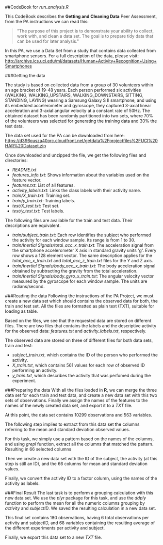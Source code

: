 ##CodeBook for *run_analysis.R*

This CodeBook describes the **Getting and Cleaning Data** Peer Assessment, from the PA instructions we can read this:

> "The purpose of this project is to demonstrate your ability to collect, work with, and clean a data set. The goal is to prepare tidy data that can be used for later analysis."

In this PA, we use a Data Set from a study that contains data collected from smartphone sensors. For a full description of the data, please visit: http://archive.ics.uci.edu/ml/datasets/Human+Activity+Recognition+Using+Smartphones


###Getting the data

The study is based on collected data from a group of 30 volunteers within an age bracket of 19-48 years. Each person performed six activities (WALKING, WALKING_UPSTAIRS, WALKING_DOWNSTAIRS, SITTING, STANDING, LAYING) wearing a Samsung Galaxy S II smartphone, and using its embedded accelerometer and gyroscope, they captured 3-axial linear acceleration and 3-axial angular velocity at a constant rate of 50Hz. The obtained dataset has been randomly partitioned into two sets, where 70% of the volunteers was selected for generating the training data and 30% the test data. 

The data set used for the PA can be downloaded from here: https://d396qusza40orc.cloudfront.net/getdata%2Fprojectfiles%2FUCI%20HAR%20Dataset.zip

Once downloaded and unzipped the file, we get the following files and directories:

* *README.txt*
* *features_info.txt*: Shows information about the variables used on the feature vector.
* *features.txt*: List of all features.
* *activity_labels.txt*: Links the class labels with their activity name.
* *train/X_train.txt*: Training set.
* *train/y_train.txt*: Training labels.
* *test/X_test.txt*: Test set.
* *test/y_test.txt*: Test labels.

The following files are available for the train and test data. Their descriptions are equivalent. 

* *train/subject_train.txt*: Each row identifies the subject who performed the activity for each window sample. Its range is from 1 to 30. 
* *train/Inertial Signals/total_acc_x_train.txt*: The acceleration signal from the smartphone accelerometer X axis in standard gravity units 'g'. Every row shows a 128 element vector. The same description applies for the *total_acc_x_train.txt* and *total_acc_z_train.txt* files for the Y and Z axis. 
* *train/Inertial Signals/body_acc_x_train.txt*: The body acceleration signal obtained by subtracting the gravity from the total acceleration. 
* *train/Inertial Signals/body_gyro_x_train.txt*: The angular velocity vector measured by the gyroscope for each window sample. The units are radians/second. 


###Reading the data
Following the instructions of the PA Project, we must create a new data set which should contains the observed data for both, the train and test set. All the files are formatted as plain text (TXT), suitable for loading as table.

Based on the files, we see that the requested data are stored on different files. There are two files that contains the labels and the descriptive activity for the observed data: *features.txt* and *activity_labels.txt*, respectively.

The observed data are stored on three of different files for both data sets, train and test:
* *subject_train.txt*, which contains the ID of the person who performed the activity.
* *X_train.txt*, which contains 561 values for each row of observed ID performing an activity.
* *y_train.txt*, which describes the activity that was perfomed during the experiment.


###Preparing the data
With all the files loaded in **R**, we can merge the three data set for each train and test data, and create a new data set with this two sets of observations. Finally we assign the names of the features to the names of the newly created data set, and export it to a *TXT* file.

At this point, the data set contains 10299 observations and 563 variables.

The following step implies to extract from this data set the columns referring to the mean and standard deviation observed values.

For this task, we simply use a pattern based on the names of the columns, and using *grepl* function, extract all the columns that matched the pattern. Resulting in 66 selected columns

Then we create a new data set with the ID of the subject, the activity (at this step is still an ID), and the 66 columns for mean and standard deviation values.

Finally, we convert the activity ID to a factor column, using the names of the activity as labels.


###Final Result
The last task is to perform a grouping calculation with this new data set. We use the *plyr* package for this task, and use the *ddply* function to perform the mean for all the numeric columns grouping by *activity* and *subjectID*. We saved the resulting calculation in a new data set.

This final set contains 180 observations, having 6 total observations per activity and subjectID, and 68 variables containing the resulting average of the different experiments per activity and subject.

Finally, we export this data set to a new *TXT* file.


